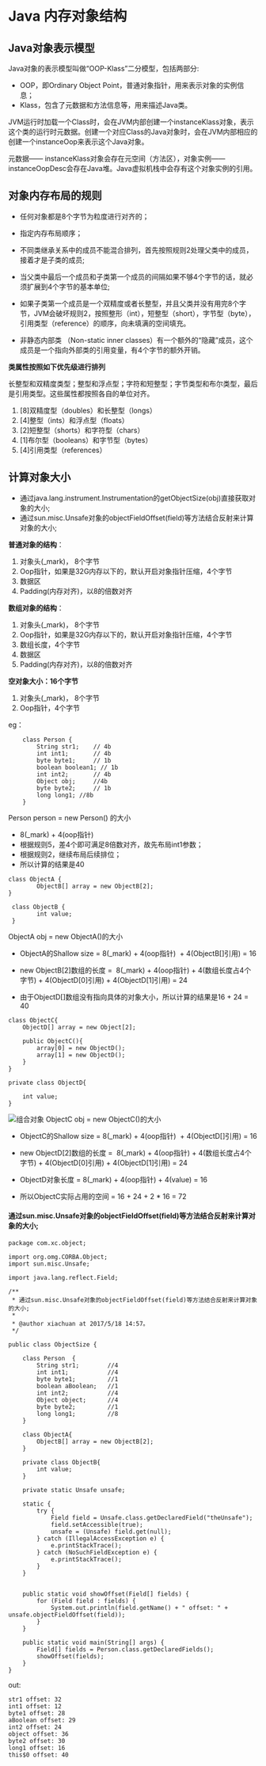 # Java 内存对象结构

## Java对象表示模型

Java对象的表示模型叫做“OOP-Klass”二分模型，包括两部分:
- OOP，即Ordinary Object Point，普通对象指针，用来表示对象的实例信息；
- Klass，包含了元数据和方法信息等，用来描述Java类。

JVM运行时加载一个Class时，会在JVM内部创建一个instanceKlass对象，表示这个类的运行时元数据。创建一个对应Class的Java对象时，会在JVM内部相应的创建一个instanceOop来表示这个Java对象。

元数据—— instanceKlass对象会存在元空间（方法区），对象实例—— instanceOopDesc会存在Java堆。Java虚拟机栈中会存有这个对象实例的引用。

## 对象内存布局的规则

- 任何对象都是8个字节为粒度进行对齐的；

- 指定内存布局顺序；

- 不同类继承关系中的成员不能混合排列，首先按照规则2处理父类中的成员，接着才是子类的成员;

- 当父类中最后一个成员和子类第一个成员的间隔如果不够4个字节的话，就必须扩展到4个字节的基本单位;

- 如果子类第一个成员是一个双精度或者长整型，并且父类并没有用完8个字节，JVM会破坏规则2，按照整形（int），短整型（short），字节型（byte），引用类型（reference）的顺序，向未填满的空间填充。

- 非静态内部类 （Non-static inner classes）有一个额外的“隐藏”成员，这个成员是一个指向外部类的引用变量，有4个字节的额外开销。


**类属性按照如下优先级进行排列**

长整型和双精度类型；整型和浮点型；字符和短整型；字节类型和布尔类型，最后是引用类型。这些属性都按照各自的单位对齐。

1. [8]双精度型（doubles）和长整型（longs）
2. [4]整型（ints）和浮点型（floats）
3. [2]短整型（shorts）和字符型（chars）
4. [1]布尔型（booleans）和字节型（bytes）
5. [4]引用类型（references）

## 计算对象大小

- 通过java.lang.instrument.Instrumentation的getObjectSize(obj)直接获取对象的大小;
- 通过sun.misc.Unsafe对象的objectFieldOffset(field)等方法结合反射来计算对象的大小;

**普通对象的结构**： 

1. 对象头(_mark)， 8个字节
2. Oop指针，如果是32G内存以下的，默认开启对象指针压缩，4个字节
3. 数据区
4. Padding(内存对齐)，以8的倍数对齐

**数组对象的结构**：

1. 对象头(_mark)， 8个字节
2. Oop指针，如果是32G内存以下的，默认开启对象指针压缩，4个字节
3. 数组长度，4个字节
4. 数据区
5. Padding(内存对齐)，以8的倍数对齐

**空对象大小：16个字节**

1. 对象头(_mark)， 8个字节
2. Oop指针，4个字节

eg：

```
    class Person {
        String str1;  	// 4b
        int int1; 		// 4b
        byte byte1; 	// 1b
        boolean boolean1; // 1b
        int int2;  		// 4b
        Object obj; 	//4b
        byte byte2;  	// 1b
        long long1;	//8b
    }
```

Person person = new Person() 的大小
- 8(_mark) + 4(oop指针) 
- 根据规则5，差4个即可满足8倍数对齐，故先布局int1参数；
- 根据规则2，继续布局后续排位；
- 所以计算的结果是40

```
class ObjectA {  
        ObjectB[] array = new ObjectB[2];  
}  

 class ObjectB {  
        int value;  
 } 
```
ObjectA obj = new ObjectA()的大小

- ObjectA的Shallow size = 8(_mark) + 4(oop指针)  + 4(ObjectB[]引用) = 16

- new ObjectB[2]数组的长度 =  8(_mark) + 4(oop指针) + 4(数组长度占4个字节) + 4(ObjectD[0]引用) + 4(ObjectD[1]引用) = 24

- 由于ObjectD[]数组没有指向具体的对象大小，所以计算的结果是16 + 24 = 40


```
class ObjectC{
    ObjectD[] array = new Object[2];

    public ObjectC(){
        array[0] = new ObjectD();
        array[1] = new ObjectD();
    }
}

private class ObjectD{

    int value;
}
```
![组合对象](../img/object-memory-struct1.png)
ObjectC obj = new ObjectC()的大小

- ObjectC的Shallow size = 8(_mark) + 4(oop指针)  + 4(ObjectD[]引用) = 16

- new ObjectD[2]数组的长度 =  8(_mark) + 4(oop指针) + 4(数组长度占4个字节) + 4(ObjectD[0]引用) + 4(ObjectD[1]引用) = 24

- ObjectD对象长度 = 8(_mark) + 4(oop指针) + 4(value) = 16

- 所以ObjectC实际占用的空间 = 16 + 24 + 2 * 16 = 72


#### 通过sun.misc.Unsafe对象的objectFieldOffset(field)等方法结合反射来计算对象的大小;

```
package com.xc.object;

import org.omg.CORBA.Object;
import sun.misc.Unsafe;

import java.lang.reflect.Field;

/**
 * 通过sun.misc.Unsafe对象的objectFieldOffset(field)等方法结合反射来计算对象的大小;
 *
 * @author xiachuan at 2017/5/18 14:57。
 */

public class ObjectSize {

    class Person  {
        String str1;        //4
        int int1;           //4
        byte byte1;         //1
        boolean aBoolean;   //1
        int int2;           //4
        Object object;      //4
        byte byte2;         //1
        long long1;         //8
    }

    class ObjectA{
        ObjectB[] array = new ObjectB[2];
    }

    private class ObjectB{
        int value;
    }

    private static Unsafe unsafe;

    static {
        try {
            Field field = Unsafe.class.getDeclaredField("theUnsafe");
            field.setAccessible(true);
            unsafe = (Unsafe) field.get(null);
        } catch (IllegalAccessException e) {
            e.printStackTrace();
        } catch (NoSuchFieldException e) {
            e.printStackTrace();
        }
    }


    public static void showOffset(Field[] fields) {
        for (Field field : fields) {
            System.out.println(field.getName() + " offset: " + unsafe.objectFieldOffset(field));
        }
    }

    public static void main(String[] args) {
        Field[] fields = Person.class.getDeclaredFields();
        showOffset(fields);
    }
}
```
out:
```
str1 offset: 32
int1 offset: 12
byte1 offset: 28
aBoolean offset: 29
int2 offset: 24
object offset: 36
byte2 offset: 30
long1 offset: 16
this$0 offset: 40
```